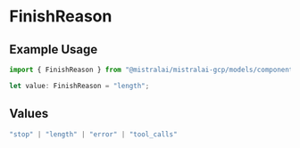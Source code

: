 # FinishReason

## Example Usage

```typescript
import { FinishReason } from "@mistralai/mistralai-gcp/models/components";

let value: FinishReason = "length";
```

## Values

```typescript
"stop" | "length" | "error" | "tool_calls"
```